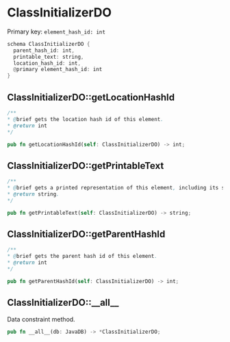 # ClassInitializerDO

Primary key: `element_hash_id: int`

```rust
schema ClassInitializerDO {
  parent_hash_id: int,
  printable_text: string,
  location_hash_id: int,
  @primary element_hash_id: int
}
```
## ClassInitializerDO::getLocationHashId

```java
/**
* @brief gets the location hash id of this element.
* @return int
*/
```
```rust
pub fn getLocationHashId(self: ClassInitializerDO) -> int;
```
## ClassInitializerDO::getPrintableText

```java
/**
* @brief gets a printed representation of this element, including its structure where applicable.
* @return string.
*/
```
```rust
pub fn getPrintableText(self: ClassInitializerDO) -> string;
```
## ClassInitializerDO::getParentHashId

```java
/**
* @brief gets the parent hash id of this element.
* @return int
*/
```
```rust
pub fn getParentHashId(self: ClassInitializerDO) -> int;
```
## ClassInitializerDO::\_\_all\_\_

Data constraint method.

```rust
pub fn __all__(db: JavaDB) -> *ClassInitializerDO;
```
